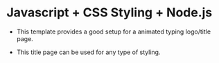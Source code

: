 # Javascript + CSS Styling + Node.js

- This template provides a good setup for a animated typing logo/title page.

- This title page can be used for any type of styling.
